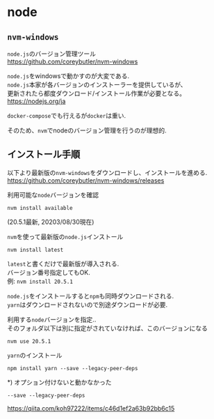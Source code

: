 # node

## `nvm-windows`

`node.js`のバージョン管理ツール  
https://github.com/coreybutler/nvm-windows

`node.js`をwindowsで動かすのが大変である.  
`node.js`本家が各バージョンのインストーラーを提供しているが、  
更新されたら都度ダウンロード/インストール作業が必要となる。  
https://nodejs.org/ja

`docker-compose`でも行えるが`docker`は重い.  

そのため、`nvm`でnodeのバージョン管理を行うのが理想的.  

## インストール手順

以下より最新版の`nvm-windows`をダウンロードし、インストールを進める.  
https://github.com/coreybutler/nvm-windows/releases

利用可能な`node`バージョンを確認  

```
nvm install available
```
(20.5.1最新, 20203/08/30現在)  

`nvm`を使って最新版の`node.js`インストール  

```
nvm install latest
```
`latest`と書くだけで最新版が導入される.  
バージョン番号指定してもOK.  
例: `nvm install 20.5.1`

`node.js`をインストールすると`npm`も同時ダウンロードされる.  
`yarn`はダウンロードされないので別途ダウンロードが必要.  

利用する`node`バージョンを指定..   
そのフォルダ以下は別に指定がされていなければ、このバージョンになる  
```
nvm use 20.5.1
```

`yarn`のインストール

```
npm install yarn --save --legacy-peer-deps
```

*) オプション付けないと動かなかった
```
--save --legacy-peer-deps
```
https://qiita.com/koh97222/items/c46d1ef2a63b92bb6c15
